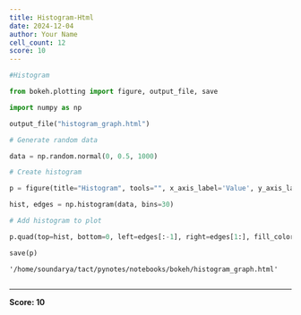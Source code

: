 ```yaml
---
title: Histogram-Html
date: 2024-12-04
author: Your Name
cell_count: 12
score: 10
---
```


```python
#Histogram
```


```python
from bokeh.plotting import figure, output_file, save
```


```python
import numpy as np
```


```python
output_file("histogram_graph.html")
```


```python
# Generate random data
```


```python
data = np.random.normal(0, 0.5, 1000)

```


```python
# Create histogram
```


```python
p = figure(title="Histogram", tools="", x_axis_label='Value', y_axis_label='Frequency')

```


```python
hist, edges = np.histogram(data, bins=30)

```


```python
# Add histogram to plot
```


```python
p.quad(top=hist, bottom=0, left=edges[:-1], right=edges[1:], fill_color="skyblue", line_color="white")

save(p)

```




    '/home/soundarya/tact/pynotes/notebooks/bokeh/histogram_graph.html'




```python

```


---
**Score: 10**
